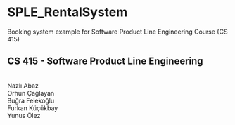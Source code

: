 # SPLE_RentalSystem
Booking system example for Software Product Line Engineering Course (CS 415)

CS 415 - Software Product Line Engineering
--------------------
<br>Nazlı Abaz
<br>Orhun Çağlayan
<br>Buğra Felekoğlu
<br>Furkan Küçükbay
<br>Yunus Ölez
